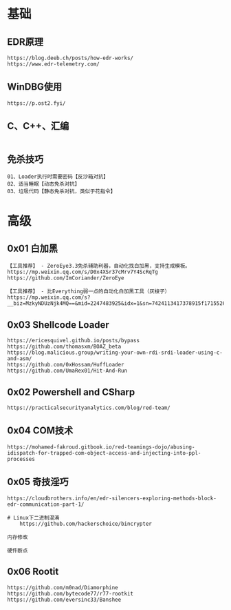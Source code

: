 # 基础
## EDR原理
```
https://blog.deeb.ch/posts/how-edr-works/
https://www.edr-telemetry.com/
```

## WinDBG使用
```
https://p.ost2.fyi/
```

## C、C++、汇编
```
```

## 免杀技巧
```
01、Loader执行时需要密码【反沙箱对抗】
02、适当睡眠【动态免杀对抗】
03、垃圾代码【静态免杀对抗，类似于花指令】
```

# 高级
## 0x01 白加黑
```
【工具推荐】 - ZeroEye3.3免杀辅助利器，自动化找白加黑，支持生成模板。
https://mp.weixin.qq.com/s/D0x4XSr37cMrv7Y4ScRqTg
https://github.com/ImCoriander/ZeroEye

【工具推荐】 - 比Everything弱一点的自动化白加黑工具（灰梭子）
https://mp.weixin.qq.com/s?__biz=MzkyNDUzNjk4MQ==&mid=2247483925&idx=1&sn=7424113417378915f17155260bdeef67&chksm=c1d51beff6a292f9cbb906cbaa2a55925d7ac1faeb9860b2d340b95cd33a2a0478d494daf711&scene=21#wechat_redirect
```

## 0x03 Shellcode Loader
```
https://ericesquivel.github.io/posts/bypass
https://github.com/thomasxm/BOAZ_beta
https://blog.malicious.group/writing-your-own-rdi-srdi-loader-using-c-and-asm/
https://github.com/0xHossam/HuffLoader
https://github.com/UmaRex01/Hit-And-Run
```

## 0x02 Powershell and CSharp
```
https://practicalsecurityanalytics.com/blog/red-team/
```

## 0x04 COM技术
```
https://mohamed-fakroud.gitbook.io/red-teamings-dojo/abusing-idispatch-for-trapped-com-object-access-and-injecting-into-ppl-processes
```

## 0x05 奇技淫巧
```
https://cloudbrothers.info/en/edr-silencers-exploring-methods-block-edr-communication-part-1/

# Linux下二进制混淆
    https://github.com/hackerschoice/bincrypter

内存修改

硬件断点
```

## 0x06 Rootit
```
https://github.com/m0nad/Diamorphine
https://github.com/bytecode77/r77-rootkit
https://github.com/eversinc33/Banshee
```